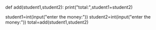
def add(student1,student2):
    print("total:",student1+student2)
    
student1=int(input("enter the money:"))
student2=int(input("enter the money:"))
total=add(student1,student2)
